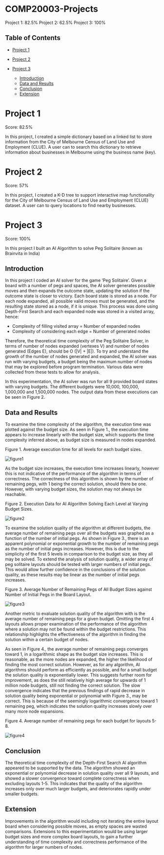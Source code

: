 # COMP20003-Projects
Project 1: 82.5% 
Project 2: 62.5% 
Project 3: 100% 

## Table of Contents
* [Project 1](#Project-1)
* [Project 2](#Project-2)
* [Project 3](#Project-3)

  * [Introduction](#Introduction)
  * [Data and Results](#Data-and-Results)
  * [Conclusion](#Conclusion)
  * [Extension](#Extension)


# Project 1
Score: 82.5%

In this project, I created a simple dictionary based on a linked list to store information from the City of Melbourne Census of Land Use and Employment (CLUE). A user can to search this dictionary to retrieve information about businesses in Melbourne using the business name (key).

# Project 2
Score: 57%

In this project, I created a K-D tree to support interactive map functionality for the City of Melbourne Census of Land Use and Employment (CLUE) dataset. A user can to query locations to find nearby businesses.

# Project 3
Score: 100%

In this project I built an AI Algorithm to solve Peg Solitaire (known as Brainvita in India)

## Introduction
In this project I coded an AI solver for the game ‘Peg Solitaire’. Given a board with a number of pegs and spaces, the AI solver generates possible moves and then expands the outcome state, updating the solution if the outcome state is closer to victory. Each board state is stored as a node. For each node expanded, all possible valid moves must be generated, and the resulting state stored as a node, if it is unique. This process was done using Depth-First Search and each expanded node was stored in a visited array, hence:

-	Complexity of filling visited array = Number of expanded nodes
-	Complexity of considering each edge = Number of generated nodes

Therefore, the theoretical time complexity of the Peg Solitaire Solver, in terms of number of nodes expanded (vertexes V) and number of nodes generated (Edges E), should be O (|V| + |E|). To try and understand the growth of the number of nodes generated and expanded, the AI solver was run with varying budgets, a budget being the maximum number of nodes that may be explored before program termination. Various data were collected from these tests to allow for analysis. 

In this experimentation, the AI solver was run for all 9 provided board states with varying budgets. The different budgets were 10,000, 100,000, 1,000,000 and 1,500,000 nodes. The output data from these executions can be seen in Figure 2. 

## Data and Results
To examine the time complexity of the algorithm, the execution time was plotted against the budget size. As seen in Figure 1., the execution time appears to increase linearly with the budget size, which supports the time complexity inferred above, as budget size is measured in nodes expanded.

Figure 1. Average execution time for all levels for each budget sizes.

![figure1](Assignment3/images/figure1.png)

As the budget size increases, the execution time increases linearly, however this is not indicative of the performance of the algorithm in terms of correctness. The correctness of this algorithm is shown by the number of remaining pegs, with 1 being the correct solution, should there be one. However, with varying budget sizes, the solution may not always be reachable. 

Figure 2. Execution Data for AI Algorithm Solving Each Level at Varying Budget Sizes.

![figure2](Assignment3/images/figure2.png)

To examine the solution quality of the algorithm at different budgets, the average number of remaining pegs over all the budgets was graphed as a function of the number of initial pegs. As shown in Figure 3., there is an apparent polynomial or exponential growth to the number of remaining pegs as the number of initial pegs increases. However, this is due to the simplicity of the first 5 levels in comparison to the budget size, as they all may be solved. To extend the analysis of solution quality, a wider array of peg solitaire layouts should be tested with larger numbers of initial pegs. This would allow further confidence in the conclusions of the solution quality, as these results may be linear as the number of initial pegs increases.

Figure 3. Average Number of Remaining Pegs of All Budget Sizes against Number of Initial Pegs in the Board Layout.

![figure3](Assignment3/images/figure3.png)

Another metric to evaluate solution quality of the algorithm with is the average number of remaining pegs for a given budget. Omitting the first 4 layouts allows proper examination of the performance of the algorithm where a solution may not be found within the budget restrictions. This relationship highlights the effectiveness of the algorithm in finding the solution within a certain budget of nodes.

As seen in Figure 4., the average number of remaining pegs converges toward 1, in a logarithmic shape as the budget size increases. This is reasonable, as the more nodes are expanded, the higher the likelihood of finding the most correct solution. However, as for any algorithm, AI algorithms should perform as efficiently as possible, and for a small budget the solution quality is exponentially lower. This suggests further room for improvement, as does the still relatively high average for upwards of 1 million node budgets, still not finding the correct solution. The slow convergence indicates that the previous findings of rapid decrease in solution quality being exponential or polynomial with Figure 3., may be correct. This is because of the seemingly logarithmic convergence toward 1 remaining peg, which indicates the solution quality increases slowly over many more node expansions.

Figure 4. Average number of remaining pegs for each budget for layouts 5-8.

![figure4](Assignment3/images/figure4.png)

## Conclusion
The theoretical time complexity of the Depth-First Search AI algorithm appeared to be supported by the data. The algorithm showed an exponential or polynomial decrease in solution quality over all 9 layouts, and showed a slower convergence toward complete correctness when excluding layouts 1-5. This indicates that the quality of the algorithm increases only over much larger budgets, and deteriorates rapidly under smaller budgets. 

## Extension
Improvements in the algorithm would including not iterating the entire layout board when considering possible moves, as empty spaces are wasted comparisons. Extensions to this experimentation would be using larger budget sizes and more complex board layouts, to gain a further understanding of time complexity and correctness performance of the algorithm for larger numbers of nodes. 
